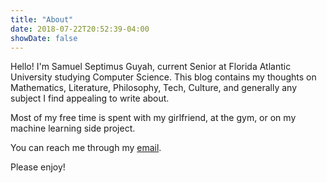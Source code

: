 ```yaml
---
title: "About"
date: 2018-07-22T20:52:39-04:00
showDate: false
---
```


Hello! I'm Samuel Septimus Guyah, current Senior at Florida Atlantic University studying Computer Science. This blog contains my thoughts on Mathematics, Literature, Philosophy, Tech, Culture, and generally any subject I find appealing to write about.

Most of my free time is spent with my girlfriend, at the gym, or on my machine learning side project. 

You can reach me through my [email](mailto:sguyah2015@fau.edu).

Please enjoy!